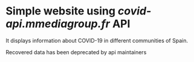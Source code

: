 # Simple website using *covid-api.mmediagroup.fr* API

It displays information about COVID-19 in different communities of Spain.

Recovered data has been deprecated by api maintainers
